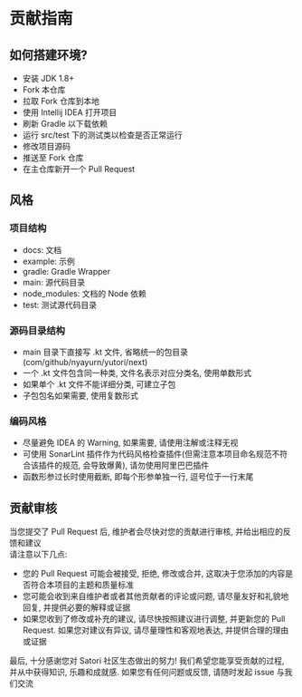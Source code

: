 # 贡献指南

## 如何搭建环境?

- 安装 JDK 1.8+
- Fork 本仓库
- 拉取 Fork 仓库到本地
- 使用 Intellij IDEA 打开项目
- 刷新 Gradle 以下载依赖
- 运行 src/test 下的测试类以检查是否正常运行
- 修改项目源码
- 推送至 Fork 仓库
- 在主仓库新开一个 Pull Request

## 风格

### 项目结构

- docs: 文档
- example: 示例
- gradle: Gradle Wrapper
- main: 源代码目录
- node_modules: 文档的 Node 依赖
- test: 测试源代码目录

### 源码目录结构

- main 目录下直接写 .kt 文件, 省略统一的包目录(com/github/nyayurn/yutori/next)
- 一个 .kt 文件包含同一种类, 文件名表示对应分类名, 使用单数形式
- 如果单个 .kt 文件不能详细分类, 可建立子包
- 子包包名如果需要, 使用复数形式

### 编码风格

- 尽量避免 IDEA 的 Warning, 如果需要, 请使用注解或注释无视
- 可使用 SonarLint 插件作为代码风格检查插件(但需注意本项目命名规范不符合该插件的规范, 会导致爆黄), 请勿使用阿里巴巴插件
- 函数形参过长时使用截断, 即每个形参单独一行, 逗号位于一行末尾

## 贡献审核

当您提交了 Pull Request 后, 维护者会尽快对您的贡献进行审核, 并给出相应的反馈和建议<br>
请注意以下几点:

- 您的 Pull Request 可能会被接受, 拒绝, 修改或合并, 这取决于您添加的内容是否符合本项目的主题和质量标准
- 您可能会收到来自维护者或者其他贡献者的评论或问题, 请尽量友好和礼貌地回复, 并提供必要的解释或证据
- 如果您收到了修改或补充的建议, 请尽快按照建议进行调整, 并更新您的 Pull Request. 如果您对建议有异议, 请尽量理性和客观地表达, 并提供合理的理由或证据

最后, 十分感谢您对 Satori 社区生态做出的努力! 我们希望您能享受贡献的过程, 并从中获得知识, 乐趣和成就感. 如果您有任何问题或反馈, 请随时发起 issue 与我们交流